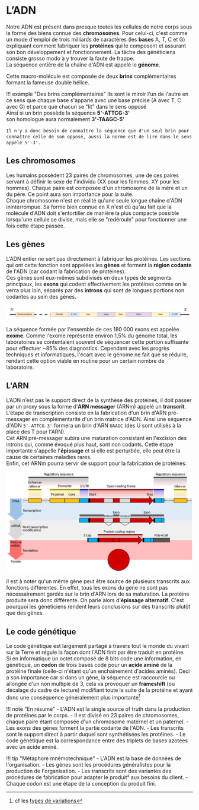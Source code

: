 # L’ADN
Notre ADN est présent dans presque toutes les cellules de notre corps sous la forme des biens connue des **chromosomes**. Pour celui-ci, c'est comme un mode d'emploi de trois milliards de caractères (les **bases** A, T, C et G) expliquant comment fabriquer les **protéines** qui le composent et assurant son bon développement et fonctionnement. La tâche des généticiens consiste grosso modo à y trouver la faute de frappe.  
La séquence entière de la chaîne d'ADN est appelé le **génome**.

Cette macro-molécule est composée de deux **brins** complémentaires formant la fameuse double hélice.

!!! example "Des brins complémentaires"
    Ils sont le miroir l'un de l'autre en ce sens que chaque base s'apparie avec une base précise (A avec T, C avec G) et parce que chacun se "lit" dans le sens opposé  
    Ainsi si un brin possède la séquence **5'-ATTCG-3'**  
    son homologue aura normalement **3'-TAAGC-5'**  

    Il n'y a donc besoin de connaître la séquence que d'un seul brin pour connaître celle de son opposé, aussi la norme est de lire dans le sens appelé 5'-3'.

## Les chromosomes
Les humains possèdent 23 paires de chromosomes, une de ces paires servant à définir le sexe de l'individu (XX pour les femmes, XY pour les hommes). Chaque paire est composée d'un chromosome de la mère et un du père. Ce point aura son importance pour la suite.  
Chaque chromosome n'est en réalité qu'une seule longue chaîne d'ADN ininterrompue. Sa forme bien connue en X n'est dû qu'au fait que la molécule d'ADN doit s'entortiller de manière la plus compacte possible lorsqu'une cellule se divise, mais elle se "redéroule" pour fonctionner une fois cette étape passée.

## Les gènes
L'ADN entier ne sert pas directement à fabriquer les protéines. Les sections qui ont cette fonction sont appelées les **gènes** et forment la **région codante** de l'ADN (car codant la fabrication de protéines).  
Ces gènes sont eux-mêmes subdivisés en deux types de segments principaux, les **exons** qui codent effectivement les protéines comme on le verra plus loin, séparés par des **introns** qui sont de longues portions non codantes au sein des gènes.

[![Gène](./images/gene.jpg)](./images/gene.jpg)

La séquence formée par l'ensemble de ces 180 000 exons est appelée **exome**. Comme l'exome représente environ 1,5% du génome total, les laboratoires se contentaient souvent de séquencer cette portion suffisante pour effectuer ~85% des diagnostics. Cependant avec les progrès techniques et informatiques, l'écart avec le génome ne fait que se réduire, rendant cette option viable en routine pour un certain nombre de laboratoire.

## L'ARN
L’ADN n’est pas le support direct de la synthèse des protéines, il doit passer par un proxy sous la forme d’**ARN messager** (ARNm) appelé un **transcrit**.  
L'étape de transcription consiste en la fabrication d'un brin d'ARN pré-messager en complémentarité d'un brin matrice d'ADN. Ainsi une séquence d'ADN `5'-ATTCG-3'` formera un brin d'ARN `UAAGC` (des U sont utilisés à la place des T pour l'ARN).  
Cet ARN pré-messager subira une maturation consistant en l'excision des introns qui, comme évoqué plus haut, sont non codants. Cette étape importante s'appelle l'**épissage** et si elle est perturbée, elle peut être la cause de certaines maladies rares.  
Enfin, cet ARNm pourra servir de support pour la fabrication de protéines.

[![Transcription/Traduction](./images/gene_maturation.png)](./images/gene_maturation.png)

Il est à noter qu'un même gène peut être source de plusieurs transcrits aux fonctions différentes. En effet, tous les exons du gène ne sont pas nécessairement gardés sur le brin d'ARN lors de sa maturation. La protéine produite sera donc différente. On parle alors d'**épissage alternatif**. C'est pourquoi les généticiens rendent leurs conclusions sur des transcrits plutôt que des gènes.

## Le code génétique
Le code génétique est largement partagé à travers tout le monde du vivant sur la Terre et régule la façon dont l'ADN finit par être traduit en protéine.  
Si en informatique un octet composé de 8 bits code une information, en génétique, un **codon** de trois bases code pour un **acide aminé** de la protéine finale (celle-ci n'étant qu'un enchainement d'acides aminés). Ceci a son importance car si dans un gène, la séquence est raccourcie ou allongée d'un non multiple de 3, cela va provoquer un **frameshift** (ou décalage du cadre de lecture) modifiant toute la suite de la protéine et ayant donc une conséquence généralement plus importante[^1]

!!! note "En résumé"
    - L'ADN est la single source of truth dans la production de protéines par le corps.
    - Il est divisé en 23 paires de chromosomes, chaque paire étant composée d'un chromosome maternel et un paternel.
    - Les exons des gènes forment la partie codante de l'ADN.
    - Les transcrits sont le support direct à partir duquel sont synthétisées les protéines.
    - Le code génétique est la correspondance entre des triplets de bases azotées avec un acide aminé.

!!! tip "Métaphore mnémotechnique"
    - L'ADN est la base de données de l'organisation.
    - Les gènes sont les procédures généralistes pour la production de l'organisation.
    - Les transcrits sont des variantes des procédures de fabrication pour adapter le produit² aux besoins du client.
    - Chaque codon est une étape de la conception du produit fini.


[^1]: cf les [types de variations](./variants.md)